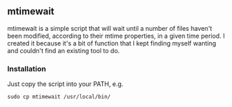 ## mtimewait

mtimewait is a simple script that will wait until a number of files haven't
been modified, according to their mtime properties, in a given time period.  I
created it because it's a bit of function that I kept finding myself wanting
and couldn't find an existing tool to do.

### Installation

Just copy the script into your PATH, e.g.

    sudo cp mtimewait /usr/local/bin/
